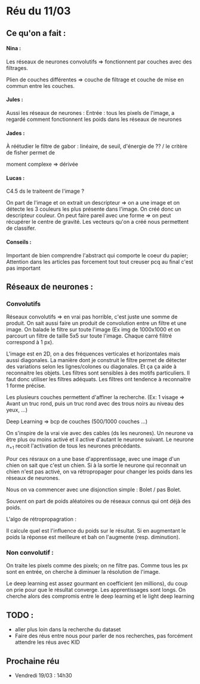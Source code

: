 # Réu du 11/03

## Ce qu'on a fait :

#### Nina : 

Les réseaux de neurones convolutifs => fonctionnent par couches avec des filtrages.

Plien de couches différentes => couche de filtrage et couche de mise en commun entre les couches.

#### Jules : 

Aussi les réseaux de neurones : 
Entrée : tous les pixels de l'image,
a regardé comment fonctionnent les poids dans les réseaux de neurones

#### Jades :

À réétudier le filtre de gabor :  linéaire, de seuil, d'énergie de ?? / le critère de fisher permet de 

moment complexe => dérivée

#### Lucas :

C4.5 ds le traiteent de l'image ?

On part de l'image et on extrait un descripteur => on a une image et on détecte les 3 couleurs les plus présente dans l'image. On créé donc un descripteur couleur. On peut faire pareil avec une forme => on peut récupérer le centre de gravité. Les vecteurs qu'on a créé nous permettent de classifer.

#### Conseils : 

Important de bien comprendre l'abstract qui comporte le coeur du papier;
Attention dans les articles pas forcement tout tout creuser pcq au final c'est pas important 

## Réseaux de neurones : 

### Convolutifs 

Réseaux convolutifs => en vrai pas horrible, c'est juste une somme de produit. On sait aussi faire un produit de convolution entre un filtre et une image. On balade le filtre sur toute l'image (Ex img de 1000x1000 et on parcourt un filtre de taille 5x5 sur toute l'image. Chaque carré filitré correspond à 1 px). 

L'image est en 2D, on a des fréquences verticales et horizontales mais aussi diagonales. La manière dont je construit le filtre permet de détecter des variations selon les lignes/colones ou diagonales. Et ça ça aide à reconnaitre les objets. Les filtres sont sensibles à des motifs particuliers. Il faut donc utiliser les filtres adéquats. Les filtres ont tendence à reconnaitre 1 forme précise.

Les plusieurs couches permettent d'affiner la recherche. (Ex: 1 visage => Avant un truc rond, puis un truc rond avec des trous noirs au niveau des yeux, …)

Deep Learning => bcp de couches (500/1000 couches …)

On s'inspire de la vrai vie avec des cables (ds les neurones). Un neurone va être plus ou moins activé et il active d'autant le neurone suivant. Le neurone $n_{+1}$ recoit l'activation de tous les neurones précédants.

Pour ces résraux on a une base d'apprentissage, avec une image d'un chien on sait que c'est un chien. Si à la sortie le neurone qui reconnait un chien n'est pas activé, on va rétropropager pour changer les poids dans les réseaux de neurones.

Nous on va commencer avec une disjonction simple : Bolet / pas Bolet.

Souvent on part de poids aléatoires ou de réseaux connus qui ont déjà des poids.

L'algo de rétropropagration : 

Il calcule quel est l'influence du poids sur le résultat. Si en augmentant le poids la réponse est meilleure et bah on l'augmente (resp. diminution).

### Non convolutif :

On traite les pixels comme des pixels; on ne filtre pas. Comme tous les px sont en entrée, on cherche à diminuer la résolution de l'image.

Le deep learning est assez gourmant en coefficient (en millions), du coup on prie pour que le résultat converge. Les apprentissages sont longs. On cherche alors des compromis entre le deep learning et le light deep learning

## TODO :

- aller plus loin dans la recherche du dataset 
- Faire des réus entre nous pour parler de nos recherches, pas forcément attendre les réus avec KID

## Prochaine réu

- Vendredi 19/03 : 14h30

